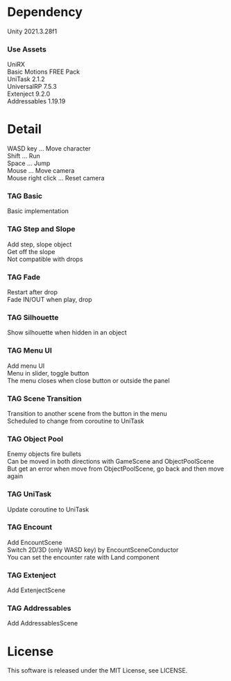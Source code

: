# Dependency
Unity 2021.3.28f1

### Use Assets
UniRX  
Basic Motions FREE Pack  
UniTask 2.1.2  
UniversalRP 7.5.3  
Extenject 9.2.0  
Addressables 1.19.19

# Detail
WASD key ... Move character  
Shift ... Run  
Space ... Jump  
Mouse ... Move camera  
Mouse right click ... Reset camera

### TAG Basic
Basic implementation

### TAG Step and Slope
Add step, slope object  
Get off the slope  
Not compatible with drops

### TAG Fade
Restart after drop  
Fade IN/OUT when play, drop

### TAG Silhouette
Show silhouette when hidden in an object

### TAG Menu UI
Add menu UI  
Menu in slider, toggle button  
The menu closes when close button or outside the panel

### TAG Scene Transition
Transition to another scene from the button in the menu  
Scheduled to change from coroutine to UniTask

### TAG Object Pool
Enemy objects fire bullets  
Can be moved in both directions with GameScene and ObjectPoolScene  
But get an error when move from ObjectPoolScene, go back and then move again

### TAG UniTask
Update coroutine to UniTask

### TAG Encount
Add EncountScene  
Switch 2D/3D (only WASD key) by EncountSceneConductor  
You can set the encounter rate with Land component

### TAG Extenject
Add ExtenjectScene

### TAG Addressables
Add AddressablesScene

# License
This software is released under the MIT License, see LICENSE.
